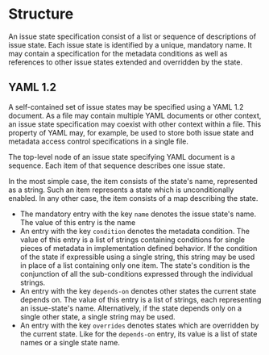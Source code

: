 # Structure

An issue state specification consist of a list or sequence of descriptions of
issue state. Each issue state is identified by a unique, mandatory name.
It may contain a specification for the metadata conditions as well as references
to other issue states extended and overridden by the state.


## YAML 1.2

A self-contained set of issue states may be specified using a YAML 1.2 document.
As a file may contain multiple YAML documents or other context, an issue state
specification may coexist with other context within a file. This property of
YAML may, for example, be used to store both issue state and metadata access
control specifications in a single file.

The top-level node of an issue state specifying YAML document is a sequence.
Each item of that sequence describes one issue state.

In the most simple case, the item consists of the state's name, represented as a
string. Such an item represents a state which is unconditionally enabled. In any
other case, the item consists of a map describing the state.

 * The mandatory entry with the key `name` denotes the issue state's name. The
   value of this entry is the name
 * An entry with the key `condition` denotes the metadata condition. The value
   of this entry is a list of strings containing conditions for single pieces of
   metadata in implementation defined behavior. If the condition of the state
   if expressible using a single string, this string may be used in place of a
   list containing only one item. The state's condition is the conjunction of
   all the sub-conditions expressed through the individual strings.
 * An entry with the key `depends-on` denotes other states the current state
   depends on. The value of this entry is a list of strings, each representing
   an issue-state's name. Alternatively, if the state depends only on a single
   other state, a single string may be used.
 * An entry with the key `overrides` denotes states which are overridden by the
   current state. Like for the `depends-on` entry, its value is a list of state
   names or a single state name.

